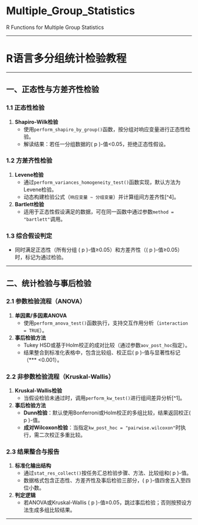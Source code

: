 # Multiple_Group_Statistics
R Functions for Multiple Group Statistics


---

# R语言多分组统计检验教程

---

## 一、正态性与方差齐性检验

### 1.1 正态性检验
1. **Shapiro-Wilk检验**
   - 使用`perform_shapiro_by_group()`函数，按分组对响应变量进行正态性检验。
   - 解读结果：若任一分组数据的\( p \)-值<0.05，拒绝正态性假设。

### 1.2 方差齐性检验
1. **Levene检验**
   - 通过`perform_variances_homogeneity_test()`函数实现，默认方法为Levene检验。
   - 动态构建检验公式（`响应变量 ~ 分组变量`）并计算组间方差齐性[^4]。
2. **Bartlett检验**
   - 适用于正态性假设满足的数据，可在同一函数中通过参数`method = "bartlett"`调用。

### 1.3 综合假设判定
- 同时满足正态性（所有分组 \( p \)-值≥0.05）和方差齐性（\( p \)-值≥0.05）时，标记为通过检验。

---

## 二、统计检验与事后检验

### 2.1 参数检验流程（ANOVA）
1. **单因素/多因素ANOVA**
   - 使用`perform_anova_test()`函数执行，支持交互作用分析（`interaction = TRUE`）。
2. **事后检验方法**
   - Tukey HSD或基于Holm校正的成对比较（通过参数`aov_post_hoc`指定）。
   - 结果整合到标准化表格中，包含比较组、校正后\( p \)-值与显著性标记（*** <0.001）。

### 2.2 非参数检验流程（Kruskal-Wallis）
1. **Kruskal-Wallis检验**
   - 当假设检验未通过时，调用`perform_kw_test()`进行组间差异分析[^1]。
2. **事后检验方法**
   - **Dunn检验**：默认使用Bonferroni或Holm校正的多组比较，结果返回校正\( p \)-值。
   - **成对Wilcoxon检验**：当指定`kw_post_hoc = "pairwise.wilcoxon"`时执行，需二次校正多重比较。

### 2.3 结果整合与报告
1. **标准化输出结构**
   - 通过`stat_res_collect()`按任务汇总检验步骤、方法、比较组和\( p \)-值。
   - 数据格式包含正态性、方差齐性及事后检验三部分，\( p \)-值四舍五入至四位小数。
2. **判定逻辑**
   - 若ANOVA或Kruskal-Wallis \( p \)-值≥0.05，跳过事后检验；否则按预设方法生成多组比较结果。

---

